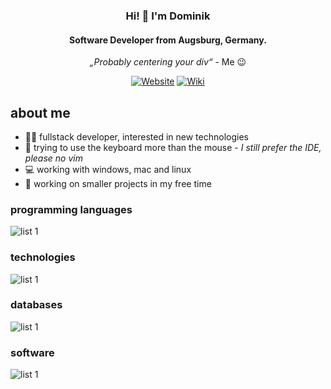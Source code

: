<h3 align="center">Hi! 👋 I'm Dominik</h3>
<h4 align="center">Software Developer from Augsburg, Germany.</h4>

<p align="center">
    <em>„Probably centering your div“</em> - Me 😉
</p>

<div align="center">

[![Website][badge-website]](https://www.baudom.de)
[![Wiki][badge-wiki]](https://wiki.baudom.de)

</div>

## about me

- 👨‍💻 fullstack developer, interested in new technologies 
- 🤪️ trying to use the keyboard more than the mouse - _I still prefer the IDE, please no vim_
- 💻 working with windows, mac and linux
- 🦦 working on smaller projects in my free time

### programming languages
<img alt="list 1" src="https://skillicons.dev/icons?i=dotnet,cs,java,md,nodejs,js,ts,kotlin,scala,html,css" />

### technologies
<img alt="list 1" src="https://skillicons.dev/icons?i=azure,heroku,sentry,nginx,bash,docker,firebase,supabase,git,github,githubactions,gitlab,gradle,jest,materialui,react,redux,remix,regex,spring" />

### databases
<img alt="list 1" src="https://skillicons.dev/icons?i=mysql,postgres,mongodb" />

### software
<img alt="list 1" src="https://skillicons.dev/icons?i=idea,vscode,androidstudio,postman,linux" />

[badge-website]: https://img.shields.io/website?down_color=orange&down_message=offline&label=website&up_color=green&up_message=online&url=https://www.baudom.de
[badge-wiki]: https://img.shields.io/website?down_color=orange&down_message=offline&label=wiki&up_color=green&up_message=online&url=https://wiki.baudom.de
